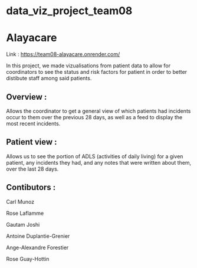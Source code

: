 # data_viz_project_team08

# Alayacare

Link : https://team08-alayacare.onrender.com/

In this project, we made vizualisations from patient data to allow for coordinators to see the status and risk factors for patient in order to better distibute staff among said patients. 

## Overview : 
Allows the coordinator to get a general view of which patients had incidents occur to them over the previous 28 days, as well as a feed to display the most recent incidents. 

## Patient view : 
Allows us to see the portion of ADLS (activities of daily living) for a given patient, any incidents they had, and any notes that were written about them, over the last 28 days.



## Contibutors :

Carl Munoz

Rose Laflamme

Gautam Joshi

Antoine Duplantie-Grenier

Ange-Alexandre Forestier

Rose Guay-Hottin
